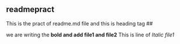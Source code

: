 ## readmepract
This is the pract of readme.md file and this is heading tag ##

we are writing the **bold and add file1 and file2**
This is line of *Italic file1*

 
